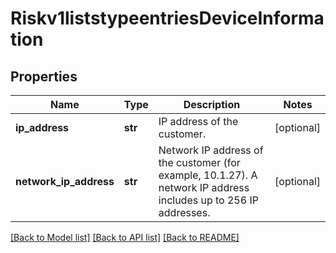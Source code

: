 # Riskv1liststypeentriesDeviceInformation

## Properties
Name | Type | Description | Notes
------------ | ------------- | ------------- | -------------
**ip_address** | **str** | IP address of the customer.  | [optional] 
**network_ip_address** | **str** | Network IP address of the customer (for example, 10.1.27). A network IP address includes up to 256 IP addresses.  | [optional] 

[[Back to Model list]](../README.md#documentation-for-models) [[Back to API list]](../README.md#documentation-for-api-endpoints) [[Back to README]](../README.md)


